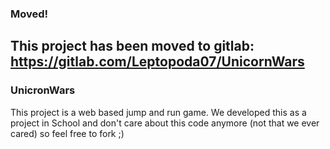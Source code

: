 ### Moved!
## This project has been moved to gitlab: https://gitlab.com/Leptopoda07/UnicornWars

### UnicronWars

This project is a web based jump and run game. We developed this as a project in School and don't care about this code anymore (not that we ever cared) so feel free to fork ;)
